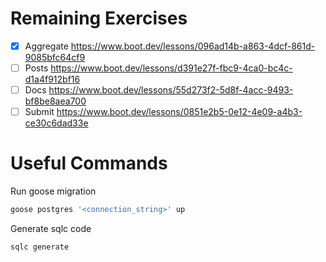 Remaining Exercises
==========================

- [x] Aggregate     https://www.boot.dev/lessons/096ad14b-a863-4dcf-861d-9085bfc64cf9
- [ ] Posts         https://www.boot.dev/lessons/d391e27f-fbc9-4ca0-bc4c-d1a4f912bf16
- [ ] Docs          https://www.boot.dev/lessons/55d273f2-5d8f-4acc-9493-bf8be8aea700
- [ ] Submit        https://www.boot.dev/lessons/0851e2b5-0e12-4e09-a4b3-ce30c6dad33e

Useful Commands
==========================

Run goose migration

```sh
goose postgres '<connection_string>' up
```

Generate sqlc code

```sh
sqlc generate
```